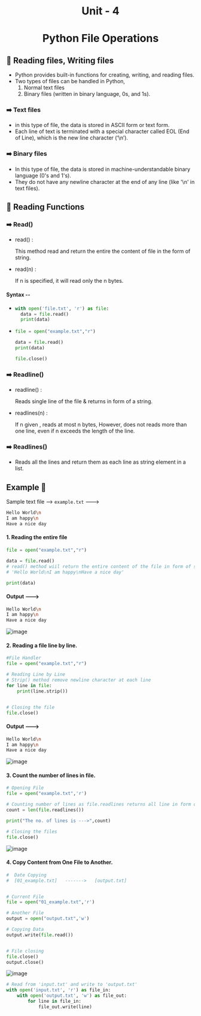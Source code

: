 <h1 align="center">Unit - 4</h1>
<h1 align="center">Python File Operations</h1>





## 🚀 Reading files, Writing files
- Python provides built-in functions for creating, writing, and reading files.
- Two types of files can be handled in Python,
  1. Normal text files
  2. Binary files (written in binary language, 0s, and 1s).


### ➡️ Text files
- in this type of file, the data is stored in ASCII form or text form.
- Each line of text is terminated with a special character called EOL (End of Line), which is the new line character (‘\n’).

 
### ➡️ Binary files
- In this type of file, the data is stored in machine-understandable binary language (0's and 1's).
- They do not have any newline character at the end of any line (like '\n' in text files).






## 🚀 Reading Functions

### ➡️ Read()

- read() :
  
  This method read and return the entire the content of file in the form of string.

  
- read(n) :
  
  If n is specified, it will read only the n bytes.

#### Syntax --
- ```py
  with open('file.txt', 'r') as file:
    data = file.read()
    print(data)
  ```
- ```py
  file = open("example.txt","r")

  data = file.read()
  print(data)

  file.close()
  ```



### ➡️ Readline()

- readline() :

  Reads single line of the file & returns in form of a string.


- readlines(n) :

  If n given , reads at most n bytes, However, does not reads more than one line, even if n exceeds the length of the line.



### ➡️ Readlines()

- Reads all the lines and return them as each line as string element in a list.






## Example 🚀
Sample text file --> `example.txt` --->

```sh
Hello World\n
I am happy\n
Have a nice day
```

#### 1. Reading the entire file
```py
file = open("example.txt","r")

data = file.read()
# read() method wiil return the entire content of the file in form of string like this --->
# 'Hello World\nI am happy\nHave a nice day'

print(data)
```

#### Output --->
```sh
Hello World\n
I am happy\n
Have a nice day
```

![image](https://github.com/user-attachments/assets/94c70f77-49d1-44ba-b73d-2ad1c6170733)


#### 2. Reading a file line by line.
```py
#File Handler
file = open("example.txt","r")

# Reading Line by Line
# Strip() method remove newline character at each line
for line in file:
    print(line.strip())


# Closing the file
file.close()
```

#### Output --->
```sh
Hello World\n
I am happy\n
Have a nice day
```

![image](https://github.com/user-attachments/assets/1d1f0c08-0b71-4932-92bb-310552ba556e)

#### 3. Count the number of lines in file.
```py
# Opening File
file = open("example.txt",'r')

# Counting number of lines as file.readlines returns all line in form of list.
count = len(file.readlines())

print("The no. of lines is --->",count)

# Closing the files
file.close()
```
![image](https://github.com/user-attachments/assets/0e3ba070-6056-4508-aa6e-19e768f8b6ef)



#### 4. Copy Content from One File to Another.

```py
#  Date Copying
#  [01_example.txt]   ------->   [output.txt]


# Current File
file = open("01_example.txt",'r')

# Another File
output = open("output.txt",'w')

# Copying Data
output.write(file.read())


# File closing
file.close()
output.close()
```

![image](https://github.com/user-attachments/assets/616448b7-bbf1-4cf1-932b-1ea8d92a85a5)

```py
# Read from 'input.txt' and write to 'output.txt'
with open('input.txt', 'r') as file_in:
    with open('output.txt', 'w') as file_out:
        for line in file_in:
            file_out.write(line)
```



